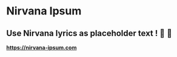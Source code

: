 # Nirvana Ipsum

## Use Nirvana lyrics as placeholder text ! :metal: :metal:

**https://nirvana-ipsum.com**
